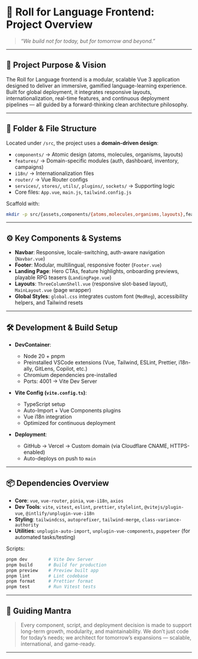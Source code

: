 # 🏰 **Roll for Language Frontend: Project Overview**  
> *“We build not for today, but for tomorrow and beyond.”*

---

## 🌟 **Project Purpose & Vision**  
The Roll for Language frontend is a modular, scalable Vue 3 application designed to deliver an immersive, gamified language-learning experience. Built for global deployment, it integrates responsive layouts, internationalization, real-time features, and continuous deployment pipelines — all guided by a forward-thinking clean architecture philosophy.

---

## 📁 **Folder & File Structure**  
Located under `/src`, the project uses a **domain-driven design**:  
- `components/` → Atomic design (atoms, molecules, organisms, layouts)  
- `features/` → Domain-specific modules (auth, dashboard, inventory, campaigns)  
- `i18n/` → Internationalization files  
- `router/` → Vue Router configs  
- `services/`, `stores/`, `utils/`, `plugins/`, `sockets/` → Supporting logic  
- Core files: `App.vue`, `main.js`, `tailwind.config.js`

Scaffold with:  
```bash
mkdir -p src/{assets,components/{atoms,molecules,organisms,layouts},features/{auth, dashboard, inventory, campaigns}/{components,stores,services,views},i18n,router,stores,services,utils,plugins,sockets,views}
```

---

## ⚙ **Key Components & Systems**  
- **Navbar**: Responsive, locale-switching, auth-aware navigation (`Navbar.vue`)  
- **Footer**: Modular, multilingual, responsive footer (`Footer.vue`)  
- **Landing Page**: Hero CTAs, feature highlights, onboarding previews, playable RPG teasers (`LandingPage.vue`)  
- **Layouts**: `ThreeColumnShell.vue` (responsive slot-based layout), `MainLayout.vue` (page wrapper)  
- **Global Styles**: `global.css` integrates custom font (`MedReg`), accessibility helpers, and Tailwind resets  

---

## 🛠 **Development & Build Setup**  
- **DevContainer**:  
  - Node 20 + pnpm  
  - Preinstalled VSCode extensions (Vue, Tailwind, ESLint, Prettier, i18n-ally, GitLens, Copilot, etc.)  
  - Chromium dependencies pre-installed  
  - Ports: 4001 → Vite Dev Server  

- **Vite Config (`vite.config.ts`)**:  
  - TypeScript setup  
  - Auto-Import + Vue Components plugins  
  - Vue i18n integration  
  - Optimized for continuous deployment  

- **Deployment**:  
  - GitHub → Vercel → Custom domain (via Cloudflare CNAME, HTTPS-enabled)  
  - Auto-deploys on push to `main`  

---

## 📦 **Dependencies Overview**  
- **Core**: `vue`, `vue-router`, `pinia`, `vue-i18n`, `axios`  
- **Dev Tools**: `vite`, `vitest`, `eslint`, `prettier`, `stylelint`, `@vitejs/plugin-vue`, `@intlify/unplugin-vue-i18n`  
- **Styling**: `tailwindcss`, `autoprefixer`, `tailwind-merge`, `class-variance-authority`  
- **Utilities**: `unplugin-auto-import`, `unplugin-vue-components`, `puppeteer` (for automated tasks/testing)  

Scripts:
```bash
pnpm dev        # Vite Dev Server
pnpm build      # Build for production
pnpm preview    # Preview built app
pnpm lint       # Lint codebase
pnpm format     # Prettier format
pnpm test       # Run Vitest tests
```

---

## 🏹 **Guiding Mantra**  
> Every component, script, and deployment decision is made to support long-term growth, modularity, and maintainability. We don’t just code for today’s needs; we architect for tomorrow’s expansions — scalable, international, and game-ready.

---

